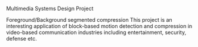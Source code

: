 Multimedia Systems Design Project

Foreground/Background segmented compression
This project is an interesting application of block-based motion detection and
compression in video-based communication industries including entertainment, security,
defense etc.
